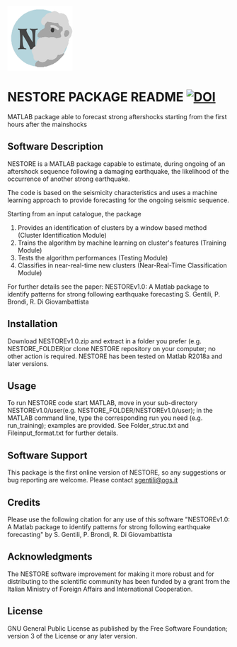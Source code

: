 ![logo](NESTORE_logo.png)
#  NESTORE PACKAGE README [![DOI](https://zenodo.org/badge/doi/10.5281/zenodo.7472134.svg)](https://zenodo.org/badge/doi/10.5281/zenodo.7472134.svg)
MATLAB package able to forecast strong aftershocks starting from the first hours after the mainshocks

##  Software Description 

NESTORE is a MATLAB package capable to estimate, during 
ongoing of an aftershock sequence following a damaging
earthquake, the likelihood of the occurrence of another strong 
earthquake.

The code is based on the seismicity characteristics and uses a
machine learning approach to provide forecasting for the 
ongoing seismic sequence. 

Starting from an input catalogue, the package
1. Provides an identification of clusters by a window based 
   method (Cluster Identification Module)
2. Trains the algorithm by machine learning on cluster's 
   features (Training Module)
3. Tests the algorithm performances (Testing Module)
4. Classifies in near-real-time new clusters (Near-Real-Time 
   Classification Module) 

For further details see the paper: 
NESTOREv1.0: A Matlab package to identify patterns for strong 
following earthquake forecasting
S. Gentili, P. Brondi, R. Di Giovambattista



##  Installation 

Download NESTOREv1.0.zip and extract in a folder you prefer
(e.g. NESTORE_FOLDER)or clone NESTORE repository on your 
computer; no other action is required. 
NESTORE has been tested on Matlab R2018a and later versions. 


##   Usage

To run NESTORE code start MATLAB, move in your sub-directory 
NESTOREv1.0/user(e.g. NESTORE_FOLDER/NESTOREv1.0/user); in the 
MATLAB command line, type the corresponding run you need (e.g. 
run_training); examples are provided. See Folder_struc.txt 
and Fileinput_format.txt for further details.


##  Software Support 

This package is the first online version of NESTORE, so any 
suggestions or bug reporting are welcome. 
Please contact sgentili@ogs.it


##  Credits

Please use the following citation for any use of this software 
"NESTOREv1.0: A Matlab package to identify patterns for strong 
following earthquake forecasting" by S. Gentili, P. Brondi, 
R. Di Giovambattista


##  Acknowledgments

The NESTORE software improvement for making it more robust and 
for distributing to the scientific community has been funded 
by a grant from the Italian Ministry of Foreign Affairs and 
International Cooperation.


##  License

GNU General Public License as published by the Free Software 
Foundation; version 3 of the License or any later version.

